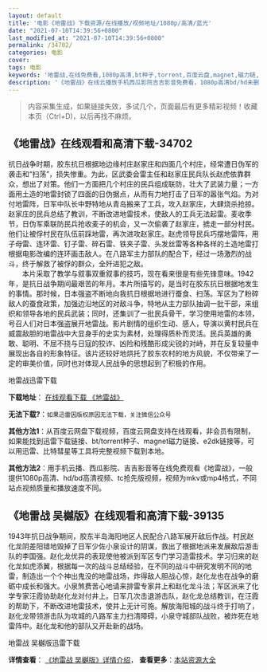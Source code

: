 ```yaml
---
layout: default
title: '电影《地雷战》下载资源/在线播放/视频地址/1080p/高清/蓝光'
date: "2021-07-10T14:39:56+0800"
last_modified_at: "2021-07-10T14:39:56+0800"
permalink: /34702/
categories: 电影
cover:
tags: 电影
keywords: '地雷战,在线免费看,1080p高清,bt种子,torrent,百度云盘,magnet,磁力链,迅雷下载资源'
description: '《地雷战》在线云播放手机西瓜影院吉吉影音免费看，1080p高清bd/hd未删减完整版和tc抢先枪版，mkv/mp4格式，附带bt/torrent种子、magnet/磁力链、百度云盘、网盘资源迅雷下载链接'
---
```


>内容采集生成，如果链接失效，多试几个，页面最后有更多精彩视频！收藏本页（Ctrl+D)，以后再找不麻烦。


## 《地雷战》在线观看和高清下载-34702

抗日战争时期，胶东抗日根据地边缘村庄赵家庄和四面几个村庄，经常遭日伪军的袭击和&ldquo;扫荡”，损失惨重。为此，区武委会雷主任和赵家庄民兵队长赵虎依靠群众，想出了对策。他们一方面把几个村庄的民兵组成联防，壮大了武装力量；一方面用土造的地雷封锁了四面的日伪据点，从而有力地打击了日军的嚣张气焰。为对付地雷阵，日军中队长中野特地从青岛搬来了工兵，攻入赵家庄，大肆烧杀抢掠。赵家庄的民兵总结了教训，不断改进地雷技术，使敌人的工兵无法起雷。麦收季节，日伪军乘联防民兵抢收麦子的机会，又一次偷袭了赵家庄，掳走一部分村民。他们让被俘村民在队伍前踩地雷，再次进攻赵家庄。赵虎领导民兵巧摆地雷阵，用子母雷、连环雷、钉子雷、碎石雷、铁夹子雷、头发丝雷等各种各样的土造地雷打根据电影改编的连环画击敌人。在八路军主力部队的配合下，经过一场激烈的战斗，终于解救了被俘的群众，全歼进犯之敌。<br />　　本片采取了教学与叙事双重叙事的技巧，现在看来很是有些先锋意味。1942年，是抗日战争期间最艰苦的年月。本片所描写的，是当时在胶东抗日根据地发生的事情。那时候，日本强盗不断地向我抗日根据地进行蚕食、扫荡。军区为了粉碎敌人的蚕食政策，加强边沿地区的对敌斗争，特地从主力部队抽调一批干部，来组织和领导各地的民兵武装；同时，还集训了一批民兵骨干，学习使用地雷的本领，号召人们对日本强盗展开地雷战。影片剧情的组织生动、感人，导演以黄村民兵在威震敌胆的地雷战中大显身手的史实为素材，处理得质朴而灵活。民兵英雄的勇敢、聪明、不屈不挠与日寇的狡诈、凶险和残酷形成尖锐的对峙，并在反复较量中展现出各自的形象特征。该片还较好地烘托了胶东农村的地方风貌，不仅带来了一定的审美价值，同时也对体现人民战争的思想起到了积极的作用。</p>


地雷战迅雷下载

**下载地址**： [在线观看下载 《地雷战》](https://www.993dy.com//vod-detail-id-14225.html) 


**无法下载?**：`如果迅雷因版权原因无法下载，关注微信公众号 `

**其他方法1**：从百度云网盘下载视频，百度云网盘支持在线观看，非会员有限制，如果能找到迅雷下载链接、bt/torrent种子、magnet磁力链接、e2dk链接等，可以用迅雷、比特彗星等工具将完整视频下载到本地。

**其他方法2**：用手机云播、西瓜影院、吉吉影音等在线免费观看《地雷战》，一般提供1080p高清、hd/bd高清视频、tc抢先版视频，视频为mkv或mp4格式，不同站点视频质量和播放速度不同。


## 《地雷战 吴樾版》在线观看和高清下载-39135

1943年抗日战争期间，胶东半岛海阳地区人民配合八路军展开敌后作战。村民赵化龙阴差阳错地毁掉了日军少佐小泉设计的阴谋，救出了根据地派来发展敌后游击队的李国强。赵化龙优异的表现使他被派到军区专门学习造雷技术。学习归来的赵化龙如虎添翼，根据每一次的战斗总结经验，在不同的战斗中研究发明不同的地雷，制造出一个个神出鬼没的地雷战场，炸得敌人胆战心惊，赵化龙也在战争的磨砺中成长和强大。小泉煞费苦心地请来排雷专家井上和赵化龙斗法；军区派来了化学专家汪霞协助赵化龙对付井上。日军几次击退游击队，赵化龙总结教训，在汪霞的帮助下，不断改进地雷技术，使井上无计可施。解放海阳城的战斗终于打响了，赵化龙带领游击队为攻城的八路军主力扫清障碍，小泉守城部队战败，被炸死在地雷阵中。赵化龙和他的部队又开赴新的战场。<!---剧情end--->


地雷战 吴樾版迅雷下载

**详情查看**： [《地雷战 吴樾版》详情介绍](/movie/39135/)， **查看更多**：[本站资源大全](/movie/t/all/)

